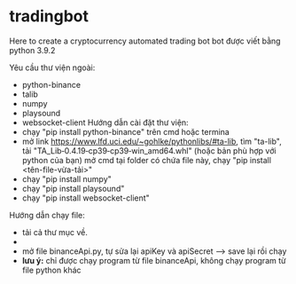 # tradingbot
Here to create a cryptocurrency automated trading bot
bot được viết bằng python 3.9.2

Yêu cầu thư viện ngoài:
  - python-binance
  - talib
  - numpy
  - playsound
  - websocket-client
Hướng dẫn cài đặt thư viện:
  - chạy "pip install python-binance" trên cmd hoặc termina
  - mở link https://www.lfd.uci.edu/~gohlke/pythonlibs/#ta-lib, tìm "ta-lib", tải "TA_Lib‑0.4.19‑cp39‑cp39‑win_amd64.whl" (hoặc bản phù hợp với python của bạn)
mở cmd tại folder có chứa file này, chạy "pip install <tên-file-vừa-tải>"
  - chạy "pip install numpy"
  - chạy "pip install playsound"
  - chạy "pip install websocket-client"



Hướng dẫn chạy file:


  - tải cả thư mục về.
  - 
  - mở file binanceApi.py, tự sửa lại apiKey và apiSecret --> save lại rồi chạy
  - **lưu ý:** chỉ được chạy program từ file binanceApi, không chạy program từ file python khác
